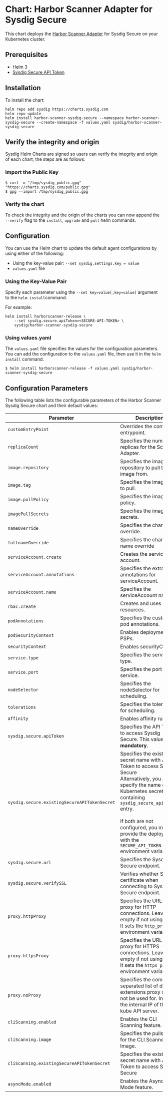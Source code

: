 # Chart: Harbor Scanner Adapter for Sysdig Secure

This chart deploys the [Harbor Scanner Adapter](https://github.com/sysdiglabs/harbor-scanner-sysdig-secure) for Sysdig Secure on your Kubernetes cluster.

## Prerequisites

- Helm 3
- [Sysdig Secure API Token](https://docs.sysdig.com/en/docs/administration/administration-settings/user-profile-and-password/retrieve-the-sysdig-api-token/)

## Installation

To install the chart:

```console
helm repo add sysdig https://charts.sysdig.com
helm repo update
helm install harbor-scanner-sysdig-secure --namespace harbor-scanner-sysdig-secure --create-namespace -f values.yaml sysdig/harbor-scanner-sysdig-secure
```

## Verify the integrity and origin
Sysdig Helm Charts are signed so users can verify the integrity and origin of each chart, the steps are as follows:

### Import the Public Key

```console
$ curl -o "/tmp/sysdig_public.gpg" "https://charts.sysdig.com/public.gpg"
$ gpg --import /tmp/sysdig_public.gpg
```

### Verify the chart

To check the integrity and the origin of the charts you can now append the `--verify` flag to the `install`, `upgrade` and `pull` helm commands.

## Configuration

You can use the Helm chart to update the default agent configurations by using either of the following:

- Using the key-value pair: `--set sysdig.settings.key = value`
- `values.yaml` file

### Using the Key-Value Pair

Specify each parameter using the `--set key=value[,key=value]` argument to the `helm install`command.

For example:

```console
helm install harborscanner-release \
    --set sysdig.secure.apiToken=<SECURE-API-TOKEN> \
    sysdig/harbor-scanner-sysdig-secure
```

### Using values.yaml

The `values.yaml` file specifies the values for the configuration parameters.  You can add the configuration to the `values.yaml` file, then use it in the `helm install` command.

```console
$ helm install harborscanner-release -f values.yaml sysdig/harbor-scanner-sysdig-secure
```

## Configuration Parameters

The following table lists the configurable parameters of the Harbor Scanner
Sysdig Secure chart and their default values:

| Parameter                                    | Description                                                  | Default                                   |
| -------------------------------------------- | ------------------------------------------------------------ | ----------------------------------------- |
| `customEntryPoint`                           | Overrides the container entrypoint.                          | `[]`                                      |
| `replicaCount`                               | Specifies the number of replicas for the Scanner Adapter.    | `1`                                       |
| `image.repository`                           | Specifies the image repository to pull the image from.       | `sysdiglabs/harbor-scanner-sysdig-secure` |
| `image.tag`                                  | Specifies the image tag to pull.                             | `{{ Chart.AppVersion }}`                  |
| `image.pullPolicy`                           | Specifies the image pull policy.                             | `IfNotPresent`                            |
| `imagePullSecrets`                           | Specifies the image pull secrets.                            | `[]`                                      |
| `nameOverride`                               | Specifies the chart name override.                           | ` `                                       |
| `fullnameOverride`                           | Specifies the chart full name override                       | ` `                                       |
| `serviceAccount.create`                      | Creates the service account.                                 | `true`                                    |
| `serviceAccount.annotations`                 | Specifies the extra annotations for serviceAccount.          | `{}`                                      |
| `serviceAccount.name`                        | Specifies the serviceAccount name.                           | ` `                                       |
| `rbac.create`                                | Creates and uses RBAC resources.                             | `true`                                    |
| `podAnnotations`                             | Specifies the custom pod annotations.                        | `{}`                                      |
| `podSecurityContext`                         | Enables deployment PSPs.                                     | `{}`                                      |
| `securityContext`                            | Enables securityContext.                                     | `{}`                                      |
| `service.type`                               | Specifies the service type.                                  | `ClusterIP`                               |
| `service.port`                               | Specifies the port for the service.                          | `5000`                                    |
| `nodeSelector`                               | Specifies the nodeSelector for scheduling.                   | `{}`                                      |
| `tolerations`                                | Specifies the tolerations for scheduling.                    | `[]`                                      |
| `affinity`                                   | Enables affinity rules                                       | `{}`                                      |
| `sysdig.secure.apiToken`                     | Specifies the API Token to access Sysdig Secure. This value is **mandatory**. | ` `                                       |
| `sysdig.secure.existingSecureAPITokenSecret` | Specifies the existing secret name with API Token to access Sysdig Secure <br/>Alternatively, you can specify the name of a Kubernetes secret containing `sysdig_secure_api_token` entry. <br/><br/>If both are not configured, you must  provide the deployment with the `SECURE_API_TOKEN` environment variables. | ` `                                       |
| `sysdig.secure.url`                          | Specifies the Sysdig Secure endpoint.                        | `https://secure.sysdig.com`               |
| `sysdig.secure.verifySSL`                    | Verifies whether SSL certificate when connecting to Sysdig Secure endpoint. | `true`                                    |
| `proxy.httpProxy`                            | Specifies the URL of the proxy for HTTP connections. Leave empty if not using proxy. It sets the `http_proxy` environment variable. | ` `                                       |
| `proxy.httpsProxy`                           | Specifies the URL of the proxy for HTTPS connections. Leave empty if not using proxy.  It sets the `https_proxy` environment variable. | ` `                                       |
| `proxy.noProxy`                              | Specifies the comma-separated list of domain extensions proxy should not be used for. Includes the internal IP of the kube API server. | ` `                                       |
| `cliScanning.enabled`                     | Enables the CLI Scanning feature.                         | `true`                                    |
| `cliScanning.image`                       | Specifies the pullstring for the CLI Scanner Image.                         | `alpine:latest`                                    |
| `cliScanning.existingSecureAPITokenSecret`                       | Specifies the existing secret name with API Token to access Sysdig Secure                         | `{{ include "harbor-scanner-sysdig-secure.fullname" . }}`                                    |
| `asyncMode.enabled`                          | Enables the Async-Mode feature.                              | `false`                                   |
